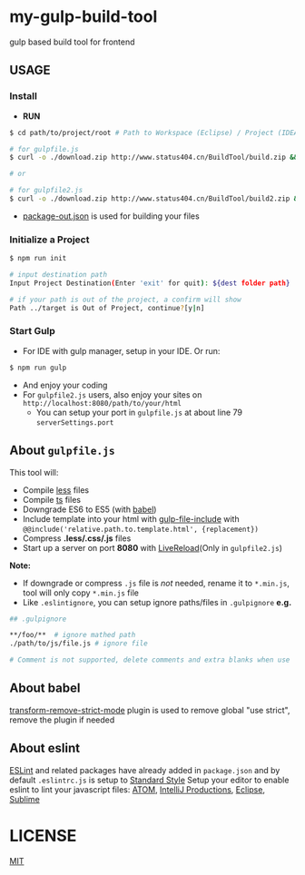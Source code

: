 # my-gulp-build-tool
gulp based build tool for frontend

## USAGE

### Install
- **RUN**
```bash
$ cd path/to/project/root # Path to Workspace (Eclipse) / Project (IDEA) ROOT

# for gulpfile.js
$ curl -o ./download.zip http://www.status404.cn/BuildTool/build.zip && unzip -uo ./download.zip -d ./ && rm ./download.zip && npm install

# or

# for gulpfile2.js
$ curl -o ./download.zip http://www.status404.cn/BuildTool/build2.zip && unzip -uo ./download.zip -d ./ && rm ./download.zip && npm install
```

- [package-out.json](package-out.json) is used for building your files

### Initialize a Project
```bash
$ npm run init

# input destination path
Input Project Destination(Enter 'exit' for quit): ${dest folder path}

# if your path is out of the project, a confirm will show
Path ../target is Out of Project, continue?[y|n]
```

### Start Gulp
- For IDE with gulp manager, setup in your IDE. Or run:
```bash
$ npm run gulp
```
- And enjoy your coding
- For `gulpfile2.js` users, also enjoy your sites on `http://localhost:8080/path/to/your/html`
  - You can setup your port in `gulpfile.js` at about line 79 `serverSettings.port`

## About `gulpfile.js`
This tool will:
- Compile [less](http://lesscss.org/) files
- Compile [ts](http://www.typescriptlang.org/) files
- Downgrade ES6 to ES5 (with [babel](https://babeljs.io/))
- Include template into your html with [gulp-file-include](https://github.com/coderhaoxin/gulp-file-include) with `@@include('relative.path.to.template.html', {replacement})`
- Compress **.less/.css/.js** files
- Start up a server on port **8080** with [LiveReload](http://livereload.com/)(Only in `gulpfile2.js`)

**Note:**
- If downgrade or compress `.js` file is *not* needed, rename it to `*.min.js`, tool will only copy `*.min.js` file
- Like `.eslintignore`, you can setup ignore paths/files in `.gulpignore` **e.g.**
```bash
## .gulpignore

**/foo/**  # ignore mathed path
./path/to/js/file.js # ignore file

# Comment is not supported, delete comments and extra blanks when use
```

## About babel
[transform-remove-strict-mode](https://github.com/genify/babel-plugin-transform-remove-strict-mode) plugin is used to remove global "use strict", remove the plugin if needed

## About eslint
[ESLint](https://eslint.org/) and related packages have already added in `package.json` and by default `.eslintrc.js` is setup to [Standard Style](https://github.com/standard/standard)
Setup your editor to enable eslint to lint your javascript files: [ATOM](https://atom.io/packages/eslint), [IntelliJ Productions](https://www.jetbrains.com/search/?q=eslint), [Eclipse](https://github.com/angelozerr/tern.java/wiki/Tern-Linter-ESLint), [Sublime](https://packagecontrol.io/packages/ESLint)

# LICENSE
[MIT](https://github.com/zexron/my-gulp-build-tool/blob/master/LICENSE)
